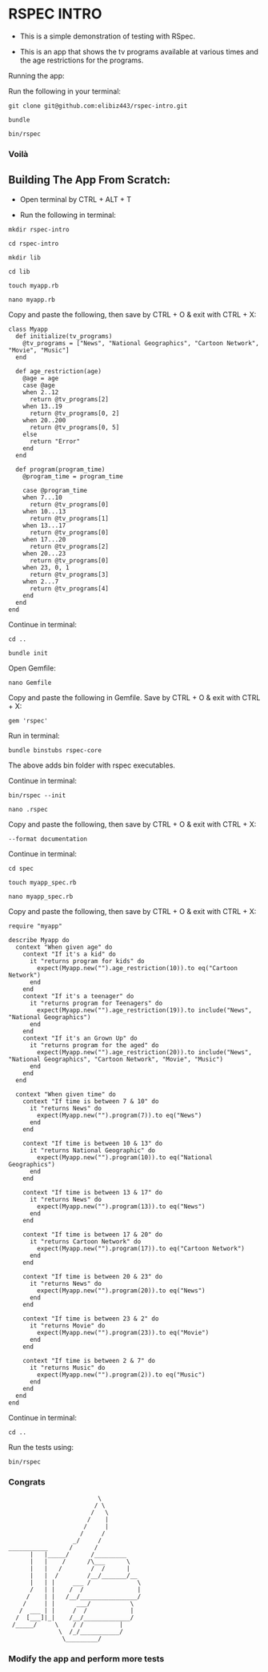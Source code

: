 # RSPEC INTRO

* This is a simple demonstration of testing with RSpec.

* This is an app that shows the tv programs available at various times and the age restrictions for the programs.

Running the app:

Run the following in your terminal:

```
git clone git@github.com:elibiz443/rspec-intro.git
```
```
bundle
```
```
bin/rspec
```
### Voilà 

## Building The App From Scratch:

* Open terminal by CTRL + ALT + T

* Run the following in terminal:
```
mkdir rspec-intro
```
```
cd rspec-intro
```
```
mkdir lib
```
```
cd lib
```
```
touch myapp.rb
```
```
nano myapp.rb
```

Copy and paste the following, then save by CTRL + O & exit with CTRL + X:
```
class Myapp
  def initialize(tv_programs)
    @tv_programs = ["News", "National Geographics", "Cartoon Network", "Movie", "Music"]
  end

  def age_restriction(age)
    @age = age
    case @age
    when 2..12
      return @tv_programs[2]
    when 13..19
      return @tv_programs[0, 2]
    when 20..200
      return @tv_programs[0, 5]
    else
      return "Error"
    end
  end

  def program(program_time)
    @program_time = program_time 

    case @program_time
    when 7...10
      return @tv_programs[0]
    when 10...13
      return @tv_programs[1]
    when 13...17
      return @tv_programs[0]
    when 17...20
      return @tv_programs[2]
    when 20...23
      return @tv_programs[0]
    when 23, 0, 1
      return @tv_programs[3]
    when 2...7
      return @tv_programs[4]
    end
  end
end
```
Continue in terminal:
```
cd ..
```
```
bundle init
```
Open Gemfile:
```
nano Gemfile
```
Copy and paste the following in Gemfile. Save by CTRL + O & exit with CTRL + X:
```
gem 'rspec'
```
Run in terminal:
```
bundle binstubs rspec-core
```
The above adds bin folder with rspec executables.

Continue in terminal:
```
bin/rspec --init
```
```
nano .rspec
```
Copy and paste the following, then save by CTRL + O & exit with CTRL + X:
```
--format documentation
```
Continue in terminal:
```
cd spec
```
```
touch myapp_spec.rb
```
```
nano myapp_spec.rb
```
Copy and paste the following, then save by CTRL + O & exit with CTRL + X:
```
require "myapp"

describe Myapp do
  context "When given age" do
    context "If it's a kid" do
      it "returns program for kids" do
        expect(Myapp.new("").age_restriction(10)).to eq("Cartoon Network")
      end
    end
    context "If it's a teenager" do
      it "returns program for Teenagers" do
        expect(Myapp.new("").age_restriction(19)).to include("News", "National Geographics")
      end
    end
    context "If it's an Grown Up" do
      it "returns program for the aged" do
        expect(Myapp.new("").age_restriction(20)).to include("News", "National Geographics", "Cartoon Network", "Movie", "Music")
      end
    end
  end

  context "When given time" do
    context "If time is between 7 & 10" do
      it "returns News" do
        expect(Myapp.new("").program(7)).to eq("News")
      end
    end

    context "If time is between 10 & 13" do
      it "returns National Geographic" do
        expect(Myapp.new("").program(10)).to eq("National Geographics")
      end
    end

    context "If time is between 13 & 17" do
      it "returns News" do
        expect(Myapp.new("").program(13)).to eq("News")
      end
    end

    context "If time is between 17 & 20" do
      it "returns Cartoon Network" do
        expect(Myapp.new("").program(17)).to eq("Cartoon Network")
      end
    end

    context "If time is between 20 & 23" do
      it "returns News" do
        expect(Myapp.new("").program(20)).to eq("News")
      end
    end

    context "If time is between 23 & 2" do
      it "returns Movie" do
        expect(Myapp.new("").program(23)).to eq("Movie")
      end
    end

    context "If time is between 2 & 7" do
      it "returns Music" do
        expect(Myapp.new("").program(2)).to eq("Music")
      end
    end
  end
end
```
Continue in terminal:
```
cd ..
```
Run the tests using:
```
bin/rspec
```
### Congrats
                             \
                            / \
                           /   \
                          /    |
                         /     |
                        /     /
                      _/     /
    ___________      /      /
          |   |_____/      /_________
          |   |    /      /\___      \
          |   |   /        /  /      |
          |   |  /        /__/_______/__
          |   | |     ___ /             \
          /   | |    /  /               |
         /    | |   /__/________________/
        /     | |      ___/           \
       /  ___ | |     /  /            |
      /  [___]|_|    /__/_____________/
     /_____/     \    / /          |   
                  \  /_/___________/
                   \_________/

### Modify the app and perform more tests
